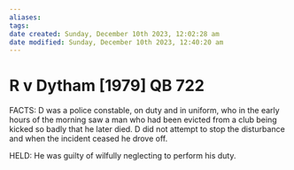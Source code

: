 ```yaml
---
aliases: 
tags: 
date created: Sunday, December 10th 2023, 12:02:28 am
date modified: Sunday, December 10th 2023, 12:40:20 am
---
```


# R v Dytham [1979] QB 722

FACTS: D was a police constable, on duty and in uniform, who in the early hours of the morning saw a man who had been evicted from a club being kicked so badly that he later died. D did not attempt to stop the disturbance and when the incident ceased he drove off.

HELD: He was guilty of wilfully neglecting to perform his duty.
